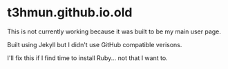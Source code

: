 # t3hmun.github.io.old

This is not currently working because it was built to be my main user page.

Built using Jekyll but I didn't use GitHub compatible verisons.

I'll fix this if I find time to install Ruby... not that I want to.

